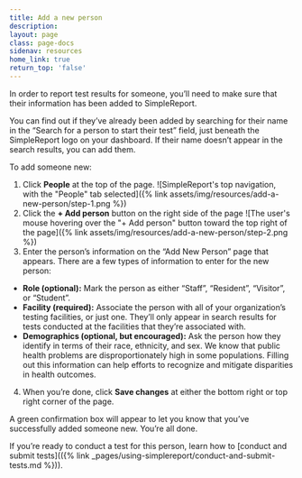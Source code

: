 ```yaml
---
title: Add a new person
description:
layout: page
class: page-docs
sidenav: resources
home_link: true
return_top: 'false'
---
```


In order to report test results for someone, you’ll need to make sure that their information has been added to SimpleReport.

You can find out if they’ve already been added by searching for their name in the “Search for a person to start their test” field, just beneath the SimpleReport logo on your dashboard. If their name doesn’t appear in the search results, you can add them.

To add someone new:
1. Click **People** at the top of the page.
![SimpleReport's top navigation, with the "People" tab selected]({% link assets/img/resources/add-a-new-person/step-1.png %})
1. Click the **+ Add person** button on the right side of the page
![The user's mouse hovering over the "+ Add person" button toward the top right of the page]({% link assets/img/resources/add-a-new-person/step-2.png %})
3. Enter the person’s information on the “Add New Person” page that appears. There are a few types of information to enter for the new person:
- **Role (optional):** Mark the person as either “Staff”, “Resident”, “Visitor”, or “Student”.
- **Facility (required):**  Associate the person with all of your organization’s testing facilities, or just one. They’ll only appear in search results for tests conducted at the facilities that they’re associated with.
- **Demographics (optional, but encouraged):** Ask the person how they identify in terms of their race, ethnicity, and sex. We know that public health problems are disproportionately high in some populations. Filling out this information can help efforts to recognize and mitigate disparities in health outcomes.
4. When you’re done, click **Save changes** at either the bottom right or top right corner of the page.

A green confirmation box will appear to let you know that you’ve successfully added someone new. You’re all done.

If you’re ready to conduct a test for this person, learn how to [conduct and submit tests](({% link _pages/using-simplereport/conduct-and-submit-tests.md %})).
